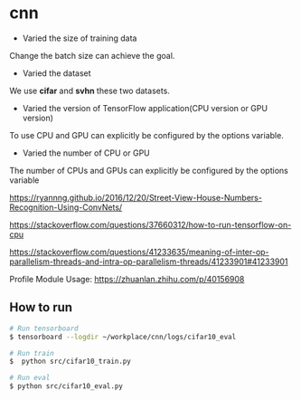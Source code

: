 # cnn

- Varied the size of training data

Change the batch size can achieve the goal.

- Varied the dataset

We use **cifar** and **svhn** these two datasets.

- Varied the version of TensorFlow application(CPU version or GPU version)

To use CPU and GPU can explicitly be configured by the options variable.

- Varied the number of CPU or GPU

The number of CPUs and GPUs can explicitly be configured by the options variable

https://ryannng.github.io/2016/12/20/Street-View-House-Numbers-Recognition-Using-ConvNets/

https://stackoverflow.com/questions/37660312/how-to-run-tensorflow-on-cpu

https://stackoverflow.com/questions/41233635/meaning-of-inter-op-parallelism-threads-and-intra-op-parallelism-threads/41233901#41233901

Profile Module Usage: https://zhuanlan.zhihu.com/p/40156908

## How to run

```bash
# Run tensorboard
$ tensorboard --logdir ~/workplace/cnn/logs/cifar10_eval

# Run train
$  python src/cifar10_train.py

# Run eval
$ python src/cifar10_eval.py
```